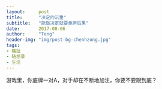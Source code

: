 ```yaml
---
layout:     post
title:      "决定的沉重"
subtitle:   "能做决定就要承担后果"
date:       2017-08-06
author:     "Teng"
header-img: "img/post-bg-chenhzong.jpg"
tags:
- 瞎扯
- 随想录
- 生活
---
```


游戏里，你底牌一对A，对手却在不断地加注，你要不要跟到底？


